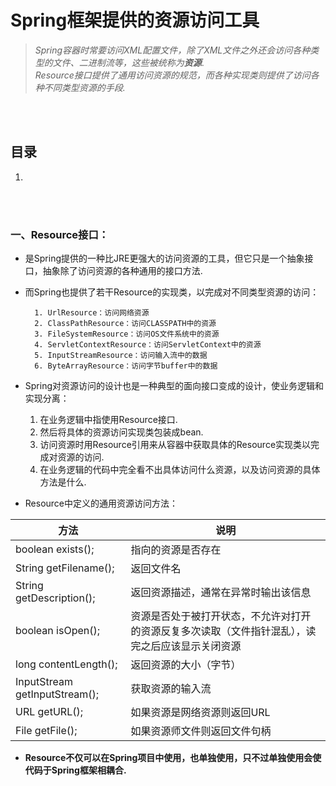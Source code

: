 # Spring框架提供的资源访问工具
> *Spring容器时常要访问XML配置文件，除了XML文件之外还会访问各种类型的文件、二进制流等，这些被统称为**资源***.<br>
> *Resource接口提供了通用访问资源的规范，而各种实现类则提供了访问各种不同类型资源的手段.*

<br><br>

## 目录
1.

<br><br>

### 一、Resource接口：
- 是Spring提供的一种比JRE更强大的访问资源的工具，但它只是一个抽象接口，抽象除了访问资源的各种通用的接口方法.
- 而Spring也提供了若干Resource的实现类，以完成对不同类型资源的访问：

        1. UrlResource：访问网络资源
        2. ClassPathResource：访问CLASSPATH中的资源
        3. FileSystemResource：访问OS文件系统中的资源
        4. ServletContextResource：访问ServletContext中的资源
        5. InputStreamResource：访问输入流中的数据
        6. ByteArrayResource：访问字节buffer中的数据

- Spring对资源访问的设计也是一种典型的面向接口变成的设计，使业务逻辑和实现分离：
  1. 在业务逻辑中指使用Resource接口.
  2. 然后将具体的资源访问实现类包装成bean.
  3. 访问资源时用Resource引用来从容器中获取具体的Resource实现类以完成对资源的访问.
  4. 在业务逻辑的代码中完全看不出具体访问什么资源，以及访问资源的具体方法是什么.


- Resource中定义的通用资源访问方法：

| 方法 | 说明 |
| --- | --- |
| boolean exists(); | 指向的资源是否存在 |
| String getFilename(); | 返回文件名 |
| String getDescription(); | 返回资源描述，通常在异常时输出该信息 |
| boolean isOpen(); | 资源是否处于被打开状态，不允许对打开的资源反复多次读取（文件指针混乱），读完之后应该显示关闭资源 |
| long contentLength(); | 返回资源的大小（字节） |
| InputStream getInputStream(); | 获取资源的输入流 |
| URL getURL(); | 如果资源是网络资源则返回URL |
| File getFile(); | 如果资源师文件则返回文件句柄 |

- **Resource不仅可以在Spring项目中使用，也单独使用，只不过单独使用会使代码于Spring框架相耦合.**
